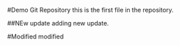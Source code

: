 #Demo Git Repository 
this is the first file in the repository.

##NEw update
adding new update.

#Modified
modified